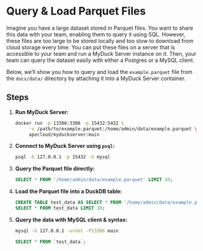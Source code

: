 # Query & Load Parquet Files

Imagine you have a large dataset stored in Parquet files. You want to share this data with your team, enabling them to query it using SQL.
However, these files are too large to be stored locally and too slow to download from cloud storage every time.
You can put these files on a server that is accessible to your team and run a MyDuck Server instance on it.
Then, your team can query the dataset easily with either a Postgres or a MySQL client.

Below, we’ll show you how to query and load the `example.parquet` file from the `docs/data/` directory by attaching it into a MyDuck Server container.

## Steps

1. **Run MyDuck Server:**
   ```bash
   docker run -p 13306:3306 -p 15432:5432 \
        -v /path/to/example.parquet:/home/admin/data/example.parquet \
        apecloud/myduckserver:main
   ```

2. **Connect to MyDuck Server using `psql`:**
   ```bash
   psql -h 127.0.0.1 -p 15432 -U mysql
   ```

3. **Query the Parquet file directly:**
   ```sql
   SELECT * FROM '/home/admin/data/example.parquet' LIMIT 10;
   ```

4. **Load the Parquet file into a DuckDB table:**
   ```sql
   CREATE TABLE test_data AS SELECT * FROM '/home/admin/data/example.parquet';
   SELECT * FROM test_data LIMIT 10;
   ```

5. **Query the data with MySQL client & syntax:**
   ```bash
   mysql -h 127.0.0.1 -uroot -P13306 main
   ```
   ```sql
   SELECT * FROM `test_data`;
   ```
